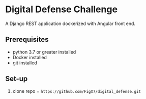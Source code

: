 # Digital Defense Challenge
A Django REST application dockerized with Angular front end.

## Prerequisites 
- python 3.7 or greater installed
- Docker installed
- git installed

## Set-up

1. clone repo = ``` https://github.com/FigX7/digital_defense.git ``` 